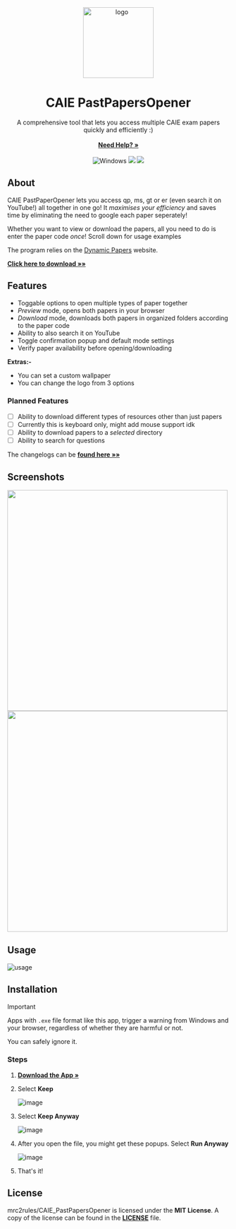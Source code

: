 <div align="center"> 
  <img src="https://github.com/mrc2rules/CAIE_PastPaperOpener/assets/58372697/388bb400-5a58-4242-8f37-8410bde750e5" alt="logo" width="160">
</div>
<div align="center">
  <h1>CAIE PastPapersOpener </h1>
  <p>
    A comprehensive tool that lets you access multiple CAIE exam papers quickly and efficiently :)
    <br/>
    <br/>
    <a href="https://github.com/mrc2rules/CAIE_PastPapersOpener/wiki"><strong>Need Help? »</strong></a>
    <br/>
    <br/> 
    <img src="https://img.shields.io/badge/Windows-0078D6?style=for-the-badge&logo=windows&logoColor=white" alt="Windows" >
    <img src="https://img.shields.io/github/downloads/mrc2rules/CAIE_PastPapersOpener/total?style=for-the-badge&color=F62451" >
    <a href="https://discord.gg/Sb6QRYDxKG">
      <img src="https://img.shields.io/discord/1193530843151470592?style=for-the-badge&logo=discord&logoColor=7289da&label=Join%20Discord&color=7289da" >
    </a>
  </p>
</div>

## About
CAIE PastPaperOpener lets you access qp, ms, gt or er (even search it on YouTube!) all together in one go! It _maximises your efficiency_ and saves time by eliminating the need to google each paper seperately!

Whether you want to view or download the papers, all you need to do is enter the paper code _once_! Scroll down for usage examples

The program relies on the [Dynamic Papers](https://dynamicpapers.com/) website.

[**Click here to download »»**](https://github.com/mrc2rules/CAIE_PastPapersOpener/releases/latest)

## Features
- Toggable options to open multiple types of paper together
- _Preview_ mode, opens both papers in your browser
- _Download_ mode, downloads both papers in organized folders according to the paper code
- Ability to also search it on YouTube
- Toggle confirmation popup and default mode settings
- Verify paper availability before opening/downloading

**Extras:-**
- You can set a custom wallpaper
- You can change the logo from 3 options

### Planned Features
- [ ] Ability to download different types of resources other than just papers
- [ ] Currently this is keyboard only, might add mouse support idk
- [ ] Ability to download papers to a _selected_ directory
- [ ] Ability to search for questions

The changelogs can be [**found here »»**](https://github.com/mrc2rules/CAIE_PastPapersOpener/blob/main/CHANGELOG.md)

## Screenshots
<img src="https://github.com/mrc2rules/CAIE_PastPaperOpener/assets/58372697/eac7ec1a-4a9a-44b3-a466-89a07b557cdf" width="500">
<img src="https://github.com/mrc2rules/CAIE_PastPaperOpener/assets/58372697/20f237e2-ee4b-4c65-a11c-c59ce28b27c3" width="500">

## Usage
![usage](https://github.com/mrc2rules/CAIE_PastPaperOpener/assets/58372697/ad46f151-ddeb-44fb-8feb-267b25207fd0)



## Installation
> [!IMPORTANT]
> Apps with `.exe` file format like this app, trigger a warning from Windows and your browser, regardless of whether they are harmful or not.
> 
> You can safely ignore it.
### Steps
1. **<a href="https://github.com/mrc2rules/IGCSE_PastPapers_Opener/releases/"><strong>Download the App »</strong></a>**
2. Select **Keep**

    ![image](https://github.com/mrc2rules/CAIE_PastPapersOpener/assets/58372697/ddbb1ba6-d5b3-4b7d-a05b-14655fd3bb63)
4. Select **Keep Anyway**
 
   ![image](https://github.com/mrc2rules/CAIE_PastPapersOpener/assets/58372697/2e980d0b-4407-4cb7-acda-f1026e83910e)
5. After you open the file, you might get these popups. Select **Run Anyway**

   ![image](https://github.com/mrc2rules/CAIE_PastPapersOpener/assets/58372697/424a2c17-8c0d-46c0-bbcb-c701da5e9eea)
6. That's it!

## License
mrc2rules/CAIE_PastPapersOpener is licensed under the **MIT License**. A copy of the license can be found in the [**LICENSE**](https://github.com/mrc2rules/CAIE_PastPapersOpener/blob/main/LICENSE) file.
